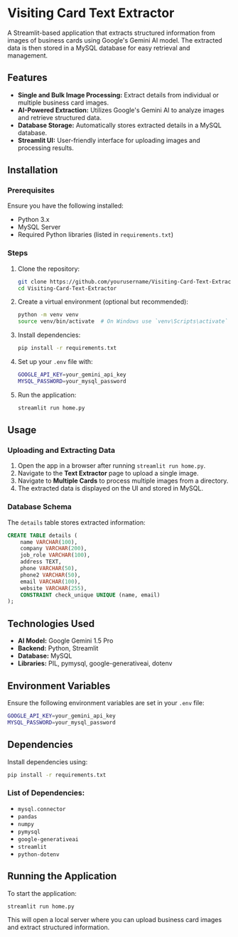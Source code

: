 # Visiting Card Text Extractor

A Streamlit-based application that extracts structured information from images of business cards using Google's Gemini AI model. The extracted data is then stored in a MySQL database for easy retrieval and management.

## Features
- **Single and Bulk Image Processing:** Extract details from individual or multiple business card images.
- **AI-Powered Extraction:** Utilizes Google's Gemini AI to analyze images and retrieve structured data.
- **Database Storage:** Automatically stores extracted details in a MySQL database.
- **Streamlit UI:** User-friendly interface for uploading images and processing results.

## Installation
### Prerequisites
Ensure you have the following installed:
- Python 3.x
- MySQL Server
- Required Python libraries (listed in `requirements.txt`)

### Steps
1. Clone the repository:
   ```sh
   git clone https://github.com/yourusername/Visiting-Card-Text-Extractor.git
   cd Visiting-Card-Text-Extractor
   ```
2. Create a virtual environment (optional but recommended):
   ```sh
   python -m venv venv
   source venv/bin/activate  # On Windows use `venv\Scripts\activate`
   ```
3. Install dependencies:
   ```sh
   pip install -r requirements.txt
   ```
4. Set up your `.env` file with:
   ```sh
   GOOGLE_API_KEY=your_gemini_api_key
   MYSQL_PASSWORD=your_mysql_password
   ```
5. Run the application:
   ```sh
   streamlit run home.py
   ```

## Usage
### Uploading and Extracting Data
1. Open the app in a browser after running `streamlit run home.py`.
2. Navigate to the **Text Extractor** page to upload a single image.
3. Navigate to **Multiple Cards** to process multiple images from a directory.
4. The extracted data is displayed on the UI and stored in MySQL.

### Database Schema
The `details` table stores extracted information:
```sql
CREATE TABLE details (
    name VARCHAR(100),
    company VARCHAR(200),
    job_role VARCHAR(100),
    address TEXT,
    phone VARCHAR(50),
    phone2 VARCHAR(50),
    email VARCHAR(100),
    website VARCHAR(255),
    CONSTRAINT check_unique UNIQUE (name, email)
);
```

## Technologies Used
- **AI Model:** Google Gemini 1.5 Pro
- **Backend:** Python, Streamlit
- **Database:** MySQL
- **Libraries:** PIL, pymysql, google-generativeai, dotenv

## Environment Variables
Ensure the following environment variables are set in your `.env` file:
```sh
GOOGLE_API_KEY=your_gemini_api_key
MYSQL_PASSWORD=your_mysql_password
```

## Dependencies
Install dependencies using:
```sh
pip install -r requirements.txt
```
### List of Dependencies:
- `mysql.connector`
- `pandas`
- `numpy`
- `pymysql`
- `google-generativeai`
- `streamlit`
- `python-dotenv`

## Running the Application
To start the application:
```sh
streamlit run home.py
```

This will open a local server where you can upload business card images and extract structured information.

